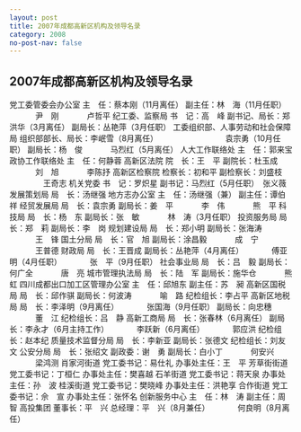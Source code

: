 ```yaml
---
layout: post
title: 2007年成都高新区机构及领导名录
category: 2008
no-post-nav: false
---
```


##  2007年成都高新区机构及领导名录

党工委管委会办公室
主　任：蔡本刚（11月离任）
副主任：林　海（11月任职）
　　　  尹　刚
　　　  卢哲平
纪工委、监察局
书　记：高　峰
副书记、局长：郑洪华（3月离任）
副局长：丛艳萍（3月任职）
工委组织部、人事劳动和社会保障局
组织部部长、局长：李岷雪（8月离任）
　　　　　　　　 袁宗勇（10月任职）
副局长：杨　俊
　　　  马烈红（5月离任）
人大工作联络处
主　任：郭来宝
政协工作联络处
主　任：何静蓉
高新区法院
院　长：王　平
副院长：杜玉成
　　  　刘　旭
　　  　李陈抒
高新区检察院
检察长：初和平
副检察长：刘盛枝
　　  　　王奇志
机关党委
书　记：罗炽星
副书记：马烈红（5月任职）　张义薇
发展策划局
局　长：汤继强
地方志办公室
主　任：汤继强（兼）
副主任：谭伯祥
经贸发展局
局　长：袁宗勇
副局长：姜　平
　　  　李　伟
　　  　熊　平
科技局
局　长：杨　东
副局长：张　敏
　　  　林　涛（3月任职）
投资服务局
局　长：郑　莉
副局长：李　岗
规划建设局
局　长：郑小明
副局长：张海涛
　　  　王　锋
国土分局
局　长：官　旭
副局长：涂昌毅
　　  　成　宁
　　  　王普德
财政局
局　长：王晋成
副局长：丛艳萍（4月离任）
　　　  傅亚明（4月任职）
　　　  张　平（9月任职）
社会事业局
局　长：吕　毅
副局长：何广全
　　  　唐　亮
城市管理执法局
局　长：陆　军
副局长：施华仓
　　  　熊　虹
四川成都出口加工区管理办公室
主　任：邱旭东
副主任：苏　昶
高新区国税局
局　长：邱作骐
副局长：何波涛
　　  　喻　路
纪检组长：李占平
高新区地税局
局　长：李泽明（9月离任）
　　　  张国海（9月任职）
副局长：向忠穗
　　  　董　江
纪检组长：吕　静
高新工商局
局　长：张春林（6月离任）
副局长：李永才（6月主持工作）
　　　  李跃新（6月离任）
　　  　郭应洪
纪检组长：赵本纪
质量技术监督分局
局　长：李新亚
副局长：张德文
纪检组长：刘友文
公安分局
局　长：张绍文
副政委：谢　勇
副局长：白小丁
　　  　何安兴
　　  　梁鸿测
肖家河街道
党工委书记：易仕礼
办事处主任：王　平
芳草街街道
党工委书记：丁桓仁
办事处主任：樊喜越
石羊街道
党工委书记：蒋天泉
办事处主任：孙　波
桂溪街道
党工委书记：樊晓峰
办事处主任：洪艳享
合作街道
党工委书记：佘　宣
办事处主任：张怀名
创新服务中心
主　任：林　涛
副主任：周　智
高投集团
董事长：平　兴
总经理：平　兴（8月兼任）
　　　  何良明（8月离任）
 